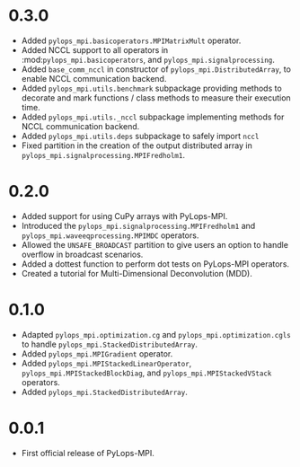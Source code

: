 
# 0.3.0
* Added `pylops_mpi.basicoperators.MPIMatrixMult` operator.
* Added NCCL support to all operators in :mod:`pylops_mpi.basicoperators`, 
  and  `pylops_mpi.signalprocessing`.
* Added ``base_comm_nccl`` in constructor of `pylops_mpi.DistributedArray`,
  to enable NCCL communication backend.
* Added `pylops_mpi.utils.benchmark` subpackage providing methods
  to decorate and mark functions / class methods to measure their execution 
  time.
* Added `pylops_mpi.utils._nccl` subpackage implementing methods
  for NCCL communication backend.
* Added `pylops_mpi.utils.deps` subpackage to safely import ``nccl``
* Fixed partition in the creation of the output distributed array in 
  `pylops_mpi.signalprocessing.MPIFredholm1`.

# 0.2.0
- Added support for using CuPy arrays with PyLops-MPI.
- Introduced the `pylops_mpi.signalprocessing.MPIFredholm1` and `pylops_mpi.waveeqprocessing.MPIMDC` operators.
- Allowed the `UNSAFE_BROADCAST` partition to give users an option to handle overflow in broadcast scenarios.
- Added a dottest function to perform dot tests on PyLops-MPI operators.
- Created a tutorial for Multi-Dimensional Deconvolution (MDD).

# 0.1.0
- Adapted `pylops_mpi.optimization.cg` and `pylops_mpi.optimization.cgls` to handle `pylops_mpi.StackedDistributedArray`.
- Added `pylops_mpi.MPIGradient` operator.
- Added `pylops_mpi.MPIStackedLinearOperator`, `pylops_mpi.MPIStackedBlockDiag`, and `pylops_mpi.MPIStackedVStack` operators.
- Added `pylops_mpi.StackedDistributedArray`.

# 0.0.1
- First official release of PyLops-MPI.